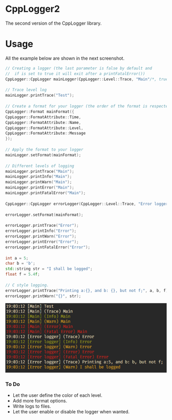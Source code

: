 CppLogger2
==========
The second version of the CppLogger library.

# Usage

All the example below are shown in the next screenshot.

``` cpp
// Creating a logger (the last parameter is false by default and 
//  if is set to true it will exit after a printFatalError())
CppLogger::CppLogger mainLogger(CppLogger::Level::Trace, "Main"/*, true*/);

// Trace level log
mainLogger.printTrace("Test");

// Create a format for your logger (the order of the format is respected)
CppLogger::Format mainFormat({
CppLogger::FormatAttribute::Time,
CppLogger::FormatAttribute::Name,
CppLogger::FormatAttribute::Level,
CppLogger::FormatAttribute::Message
});

// Apply the format to your logger
mainLogger.setFormat(mainFormat);

// Different levels of logging
mainLogger.printTrace("Main");
mainLogger.printInfo("Main");
mainLogger.printWarn("Main");
mainLogger.printError("Main");
mainLogger.printFatalError("Main");

CppLogger::CppLogger errorLogger(CppLogger::Level::Trace, "Error logger");

errorLogger.setFormat(mainFormat);

errorLogger.printTrace("Error");
errorLogger.printInfo("Error");
errorLogger.printWarn("Error");
errorLogger.printError("Error");
errorLogger.printFatalError("Error");

int a = 5;
char b = 'b';
std::string str = "I shall be logged";
float f = 5.4f;

// C style logging.
errorLogger.printTrace("Printing a:{}, and b: {}, but not f;", a, b, f);
errorLogger.printWarn("{}", str);

```
![Usage Test](screenshot/CppLoggerTest.png)

### To Do
* Let the user define the color of each level.
* Add more format options.
* Write logs to files.
* Let the user enable or disable the logger when wanted.
